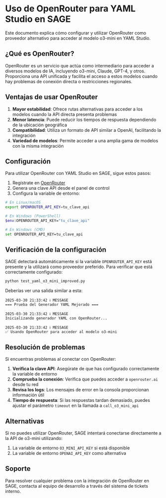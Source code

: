 # Uso de OpenRouter para YAML Studio en SAGE

Este documento explica cómo configurar y utilizar OpenRouter como proveedor alternativo para acceder al modelo o3-mini en YAML Studio.

## ¿Qué es OpenRouter?

OpenRouter es un servicio que actúa como intermediario para acceder a diversos modelos de IA, incluyendo o3-mini, Claude, GPT-4, y otros. Proporciona una API unificada y facilita el acceso a estos modelos cuando hay problemas de conexión directa o restricciones regionales.

## Ventajas de usar OpenRouter

1. **Mayor estabilidad**: Ofrece rutas alternativas para acceder a los modelos cuando la API directa presenta problemas
2. **Menor latencia**: Puede reducir los tiempos de respuesta dependiendo de la ubicación geográfica
3. **Compatibilidad**: Utiliza un formato de API similar a OpenAI, facilitando la integración
4. **Variedad de modelos**: Permite acceder a una amplia gama de modelos con la misma integración

## Configuración

Para utilizar OpenRouter con YAML Studio en SAGE, sigue estos pasos:

1. Regístrate en [OpenRouter](https://openrouter.ai/keys)
2. Genera una clave API desde el panel de control
3. Configura la variable de entorno:

```bash
# En Linux/macOS
export OPENROUTER_API_KEY=tu_clave_api

# En Windows (PowerShell)
$env:OPENROUTER_API_KEY="tu_clave_api"

# En Windows (CMD)
set OPENROUTER_API_KEY=tu_clave_api
```

## Verificación de la configuración

SAGE detectará automáticamente si la variable `OPENROUTER_API_KEY` está presente y la utilizará como proveedor preferido. Para verificar que está correctamente configurado:

```bash
python test_yaml_o3_mini_improved.py
```

Deberías ver una salida similar a esta:

```
2025-03-30 21:33:42 ℹ️ MESSAGE
=== Prueba del Generador YAML Mejorado ===

2025-03-30 21:33:42 ℹ️ MESSAGE
Inicializando generador YAML con OpenRouter...

2025-03-30 21:33:42 ℹ️ MESSAGE
✅ Usando OpenRouter para acceder al modelo o3-mini
```

## Resolución de problemas

Si encuentras problemas al conectar con OpenRouter:

1. **Verifica la clave API**: Asegúrate de que has configurado correctamente la variable de entorno
2. **Comprueba la conexión**: Verifica que puedes acceder a `openrouter.ai` desde tu red
3. **Revisa los logs**: Los mensajes de error en la consola proporcionan información útil
4. **Tiempo de respuesta**: Si las respuestas tardan demasiado, puedes ajustar el parámetro `timeout` en la llamada a `call_o3_mini_api`

## Alternativas

Si no puedes utilizar OpenRouter, SAGE intentará conectarse directamente a la API de o3-mini utilizando:

1. La variable de entorno `O3_MINI_API_KEY` si está disponible
2. La variable de entorno `OPENAI_API_KEY` como alternativa

## Soporte

Para resolver cualquier problema con la integración de OpenRouter en SAGE, contacta al equipo de desarrollo a través del sistema de tickets interno.